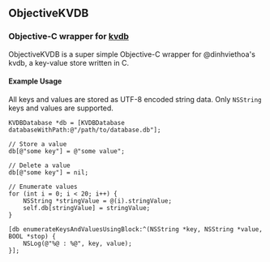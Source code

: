 ## ObjectiveKVDB
### Objective-C wrapper for [kvdb](https://github.com/dinhviethoa/kvdb)

ObjectiveKVDB is a super simple Objective-C wrapper for @dinhviethoa's kvdb, a key-value store written in C.

#### Example Usage

All keys and values are stored as UTF-8 encoded string data. Only `NSString` keys and values are supported.

```obj-c
KVDBDatabase *db = [KVDBDatabase databaseWithPath:@"/path/to/database.db"];

// Store a value
db[@"some key"] = @"some value";

// Delete a value
db[@"some key"] = nil;

// Enumerate values
for (int i = 0; i < 20; i++) {
	NSString *stringValue = @(i).stringValue;
	self.db[stringValue] = stringValue;
}

[db enumerateKeysAndValuesUsingBlock:^(NSString *key, NSString *value, BOOL *stop) {
	NSLog(@"%@ : %@", key, value);
}];
```
